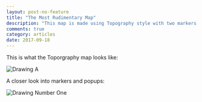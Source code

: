 ```yaml
---
layout: post-no-feature
title: "The Most Rudimentary Map"
description: "This map is made using Topography style with two markers and popups pointing to my home and my high school in Hanoi, Vietnam"
comments: true
category: articles
date: 2017-09-18
---
```


This is what the Toporgraphy map looks like:
 
![Drawing A](dungle13.github.io/images/whole-map.png)
 
A closer look into markers and popups:

![Drawing Number One](https://github.com/DungLe13/DungLe13.github.io/blob/master/images/DungMap-wk2.png)
